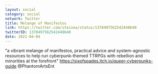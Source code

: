 ```yaml
---
layout: social
category: social
network: Twitter
title: Melange of Manifestos
link: https://twitter.com/steinea/status/1378497562542448640
twitterID: 1378497562542448640
date: 2021-04-04
---
```


"a vibrant melange of manifestos, practical advice and system-agnostic resources to help run cyberpunk-themed TTRPGs with rebellion and minorities at the forefront" <https://sixofspades.itch.io/queer-cyberpunks-guide> @PhantomArtsEnt
